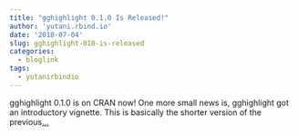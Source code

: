 ```yaml
---
title: "gghighlight 0.1.0 Is Released!"
author: 'yutani.rbind.io'
date: '2018-07-04'
slug: gghighlight-010-is-released
categories:
  - bloglink
tags:
  - yutanirbindio
---
```


gghighlight 0.1.0 is on CRAN now! One more small news is, gghighlight got an introductory vignette. This is basically the shorter version of the previous[... <i class="fas fa-external-link-alt"></i>](https://yutani.rbind.io/post/gghighlight-0-1-0-is-released/)

